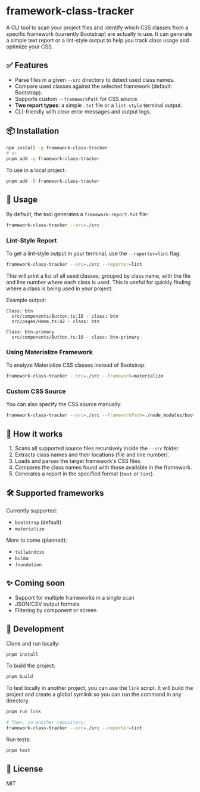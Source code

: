 # framework-class-tracker

A CLI tool to scan your project files and identify which CSS classes from a specific framework (currently Bootstrap) are actually in use. It can generate a simple text report or a lint-style output to help you track class usage and optimize your CSS.

## ✅ Features

- Parse files in a given `--src` directory to detect used class names.
- Compare used classes against the selected framework (default: Bootstrap).
- Supports custom `--frameworkPath` for CSS source.
- **Two report types**: a simple `.txt` file or a `lint-style` terminal output.
- CLI-friendly with clear error messages and output logs.

## 📦 Installation

```bash
npm install -g framework-class-tracker
# or
pnpm add -g framework-class-tracker
```

To use in a local project:

```bash
pnpm add -D framework-class-tracker
```

## 🚀 Usage

By default, the tool generates a `framework-report.txt` file:

```bash
framework-class-tracker --src=./src
```

### Lint-Style Report

To get a lint-style output in your terminal, use the `--reporter=lint` flag:

```bash
framework-class-tracker --src=./src --reporter=lint
```

This will print a list of all used classes, grouped by class name, with the file and line number where each class is used. This is useful for quickly finding where a class is being used in your project.

Example output:

```
Class: btn
  src/components/Button.ts:10 - class: btn
  src/pages/Home.ts:42 - class: btn

Class: btn-primary
  src/components/Button.ts:10 - class: btn-primary
```

### Using Materialize Framework

To analyze Materialize CSS classes instead of Bootstrap:

```bash
framework-class-tracker --src=./src --framework=materialize
```

### Custom CSS Source

You can also specify the CSS source manually:

```bash
framework-class-tracker --src=./src --frameworkPath=./node_modules/bootstrap/dist/css
```

## 🧠 How it works

1. Scans all supported source files recursively inside the `--src` folder.
2. Extracts class names and their locations (file and line number).
3. Loads and parses the target framework's CSS files.
4. Compares the class names found with those available in the framework.
5. Generates a report in the specified format (`text` or `lint`).

## 🛠 Supported frameworks

Currently supported:

- `bootstrap` (default)
- `materialize`

More to come (planned):

- `tailwindcss`
- `bulma`
- `foundation`

## ✨ Coming soon

- Support for multiple frameworks in a single scan
- JSON/CSV output formats
- Filtering by component or screen

## 🧪 Development

Clone and run locally:

```bash
pnpm install
```

To build the project:

```bash
pnpm build
```

To test locally in another project, you can use the `link` script. It will build the project and create a global symlink so you can run the command in any directory.

```bash
pnpm run link

# Then, in another repository:
framework-class-tracker --src=./src --reporter=lint
```

Run tests:

```bash
pnpm test
```

## 📄 License

MIT
